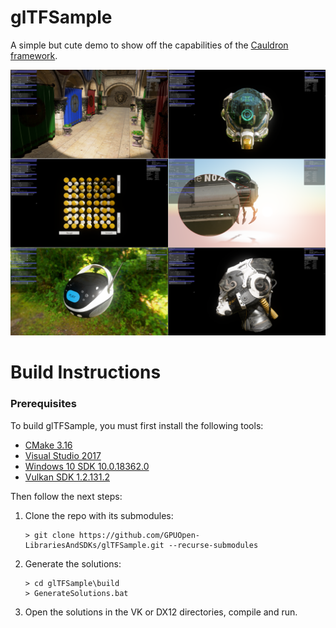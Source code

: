 # glTFSample 

A simple but cute demo to show off the capabilities of the [Cauldron framework](https://github.com/GPUOpen-LibrariesAndSDKs/Cauldron).

![Screenshot](screenshot.png)

# Build Instructions

### Prerequisites

To build glTFSample, you must first install the following tools:

- [CMake 3.16](https://cmake.org/download/)
- [Visual Studio 2017](https://visualstudio.microsoft.com/downloads/)
- [Windows 10 SDK 10.0.18362.0](https://developer.microsoft.com/en-us/windows/downloads/windows-10-sdk)
- [Vulkan SDK 1.2.131.2](https://www.lunarg.com/vulkan-sdk/)

Then follow the next steps:

1) Clone the repo with its submodules:
    ```
    > git clone https://github.com/GPUOpen-LibrariesAndSDKs/glTFSample.git --recurse-submodules
    ```

2) Generate the solutions:
    ```
    > cd glTFSample\build
    > GenerateSolutions.bat
    ```

3) Open the solutions in the VK or DX12 directories, compile and run.

